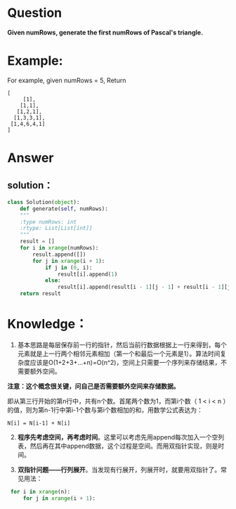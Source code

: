 # Question

**Given numRows, generate the first numRows of Pascal's triangle.**

# Example:

For example, given numRows = 5,
Return

```
[
     [1],
    [1,1],
   [1,2,1],
  [1,3,3,1],
 [1,4,6,4,1]
]
```

# Answer

## solution：

```python
class Solution(object):
    def generate(self, numRows):
    """
    :type numRows: int
    :rtype: List[List[int]]
    """
    result = []
    for i in xrange(numRows):
        result.append([])
        for j in xrange(i + 1):
            if j in (0, i):
                result[i].append(1)
            else:
                result[i].append(result[i - 1][j - 1] + result[i - 1][j])
    return result
```

# Knowledge：

1. 基本思路是每层保存前一行的指针，然后当前行数据根据上一行来得到，每个元素就是上一行两个相邻元素相加（第一个和最后一个元素是1）。算法时间复杂度应该是O\(1+2+3+...+n\)=O\(n^2\)，空间上只需要一个序列来存储结果，不需要额外空间。

  **注意：这个概念很关键，问自己是否需要额外空间来存储数据。**

  即从第三行开始的第n行中，共有n个数。首尾两个数为1，而第i个数（ 1 &lt; i &lt; n ）的值，则为第n-1行中第i-1个数与第i个数相加的和，用数学公式表达为：

  `N[i] = N[i-1] + N[i]`

2. **程序先考虑空间，再考虑时间**。这里可以考虑先用append每次加入一个空列表，然后再在其中append数据，这个过程是空间。而用双指针实现，则是时间。

3. **双指针问题——行列展开**。当发现有行展开，列展开时，就要用双指针了。常见用法：

  ```python
   for i in xrange(n):
       for j in xrange(i + 1):
  ```


